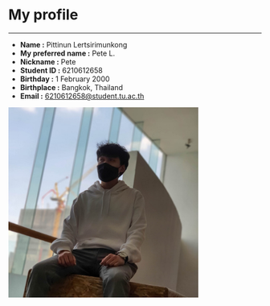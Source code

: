 # My profile
---
- **Name :** Pittinun Lertsirimunkong
- **My preferred name :** Pete L.
- **Nickname :** Pete
- **Student ID :** 6210612658
- **Birthday :** 1 February 2000
- **Birthplace :** Bangkok, Thailand
- **Email :** 6210612658@student.tu.ac.th

<img src="./profile_image.jpg" width=75%>